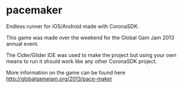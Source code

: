 pacemaker
=========

Endless runner for iOS/Android made with CoronaSDK.

This game was made over the weekend for the Global Gam Jam 2013 annual event.

The Cider/Glider IDE was used to make the project but using your own means to run it should work like any other CoronaSDK project.

More information on the game can be found here http://globalgamejam.org/2013/pace-maker
